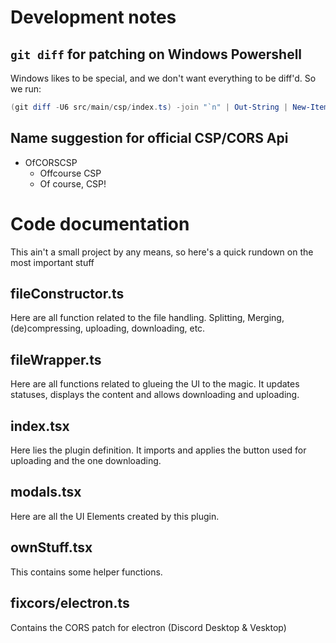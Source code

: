 # Development notes
## `git diff` for patching on Windows Powershell
Windows likes to be special, and we don't want everything to be diff'd. So we run:
```powershell
(git diff -U6 src/main/csp/index.ts) -join "`n" | Out-String | New-Item -Force -Path patch.diff
```

## Name suggestion for official CSP/CORS Api
- OfCORSCSP
  - Offcourse CSP
  - Of course, CSP!

# Code documentation
This ain't a small project by any means, so here's a quick rundown on the most important stuff

## fileConstructor.ts
Here are all function related to the file handling. Splitting, Merging, (de)compressing, uploading, downloading, etc.

## fileWrapper.ts
Here are all functions related to glueing the UI to the magic. It updates statuses, displays the content and allows downloading and uploading.

## index.tsx
Here lies the plugin definition. It imports and applies the button used for uploading and the one downloading.

## modals.tsx
Here are all the UI Elements created by this plugin.

## ownStuff.tsx
This contains some helper functions.

## fixcors/electron.ts
Contains the CORS patch for electron (Discord Desktop & Vesktop)

